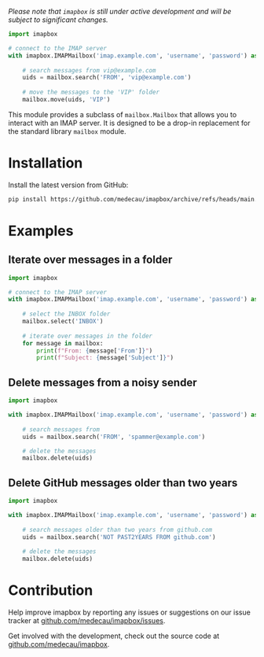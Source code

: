 *Please note that `imapbox` is still under active development and will be subject to significant changes.*

```python
import imapbox

# connect to the IMAP server
with imapbox.IMAPMailbox('imap.example.com', 'username', 'password') as mailbox:
    
    # search messages from vip@example.com
    uids = mailbox.search('FROM', 'vip@example.com')
    
    # move the messages to the 'VIP' folder
    mailbox.move(uids, 'VIP')
```

This module provides a subclass of `mailbox.Mailbox` that allows you to interact with an IMAP server. It is designed to be a drop-in replacement for the standard library `mailbox` module.

# Installation

Install the latest version from GitHub:

```bash
pip install https://github.com/medecau/imapbox/archive/refs/heads/main.zip
```

# Examples

## Iterate over messages in a folder

```python
import imapbox

# connect to the IMAP server
with imapbox.IMAPMailbox('imap.example.com', 'username', 'password') as mailbox:
    
    # select the INBOX folder
    mailbox.select('INBOX')
    
    # iterate over messages in the folder
    for message in mailbox:
        print(f"From: {message['From']}")
        print(f"Subject: {message['Subject']}")
```

## Delete messages from a noisy sender

```python
import imapbox

with imapbox.IMAPMailbox('imap.example.com', 'username', 'password') as mailbox:
    
    # search messages from
    uids = mailbox.search('FROM', 'spammer@example.com')

    # delete the messages
    mailbox.delete(uids)
```

## Delete GitHub messages older than two years

```python
import imapbox

with imapbox.IMAPMailbox('imap.example.com', 'username', 'password') as mailbox:
    
    # search messages older than two years from github.com
    uids = mailbox.search('NOT PAST2YEARS FROM github.com')
    
    # delete the messages
    mailbox.delete(uids)
```

# Contribution

Help improve imapbox by reporting any issues or suggestions on our issue tracker at [github.com/medecau/imapbox/issues](https://github.com/medecau/imapbox/issues).

Get involved with the development, check out the source code at [github.com/medecau/imapbox](https://github.com/medecau/imapbox).
